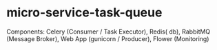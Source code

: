 # micro-service-task-queue
Components: Celery (Consumer / Task Executor), Redis( db), RabbitMQ (Message Broker), Web App (gunicorn / Producer), Flower (Monitoring)
